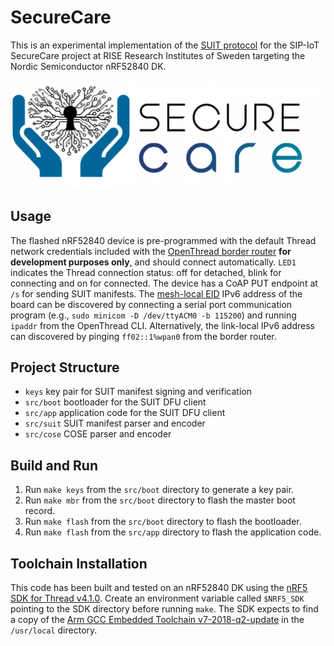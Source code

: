 # SecureCare
This is an experimental implementation of the [SUIT protocol](https://datatracker.ietf.org/wg/suit/about/) for the SIP-IoT SecureCare project at RISE Research Institutes of Sweden targeting the Nordic Semiconductor nRF52840 DK.

![alt text](https://github.com/lindemer/securecare/blob/master/securecare.png "SecureCare logo")

## Usage
The flashed nRF52840 device is pre-programmed with the default Thread network credentials included with the [OpenThread border router](https://github.com/openthread/ot-br-posix) **for development purposes only**, and should connect automatically. `LED1` indicates the Thread connection status: off for detached, blink for connecting and on for connected. The device has a CoAP PUT endpoint at `/s` for sending SUIT manifests. The [mesh-local EID](https://openthread.io/guides/thread-primer/ipv6-addressing) IPv6 address of the board can be discovered by connecting a serial port communication program (e.g., `sudo minicom -D /dev/ttyACM0 -b 115200`) and running `ipaddr` from the OpenThread CLI. Alternatively, the link-local IPv6 address can discovered by pinging `ff02::1%wpan0` from the border router.

## Project Structure
- `keys` key pair for SUIT manifest signing and verification
- `src/boot` bootloader for the SUIT DFU client
- `src/app` application code for the SUIT DFU client
- `src/suit` SUIT manifest parser and encoder
- `src/cose` COSE parser and encoder

## Build and Run
1. Run `make keys` from the `src/boot` directory to generate a key pair.
2. Run `make mbr` from the `src/boot` directory to flash the master boot record.
3. Run `make flash` from the `src/boot` directory to flash the bootloader.
4. Run `make flash` from the `src/app` directory to flash the application code.

## Toolchain Installation
This code has been built and tested on an nRF52840 DK using the [nRF5 SDK for Thread v4.1.0](https://www.nordicsemi.com/Software-and-tools/Software/nRF5-SDK-for-Thread-and-Zigbee/Download). Create an environment variable called `$NRF5_SDK` pointing to the SDK directory before running `make`. The SDK expects to find a copy of the [Arm GCC Embedded Toolchain v7-2018-q2-update](https://developer.arm.com/open-source/gnu-toolchain/gnu-rm/downloads) in the `/usr/local` directory. 
